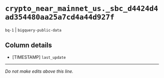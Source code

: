 # `crypto_near_mainnet_us._sbc_d4424d4ad354480aa25a7cd4a44d927f`
`bq-1` | `bigquery-public-data`

## Column details
* [TIMESTAMP] `last_update`

-------------------------------------------------------------------------------
*Do not make edits above this line.*
